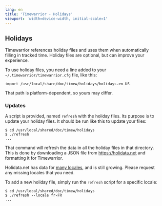 ```yaml
---
lang: en
title: 'Timewarrior - Holidays'
viewport: 'width=device-width, initial-scale=1'
---
```


## Holidays

Timewarrior references holiday files and uses them when automatically filling in tracked time.
Holiday files are optional, but can improve your experience.

To use holiday files, you need a line added to your
`~/.timewarrior/timewarrior.cfg` file, like this:

    import /usr/local/share/doc/timew/holidays/holidays.en-US

That path is platform-dependent, so yours may differ.

### Updates

A script is provided, named `refresh` with the holiday files.
Its purpose is to update your holiday files.
It should be run like this to update your files:

    $ cd /usr/local/shared/doc/timew/holidays
    $ ./refresh
    ...

That command will refresh the data in all the holiday files in that directory.
This is done by downloading a JSON file from <https://holidata.net> and formatting it for Timewarrior.

Holidata.net has data for [many locales](https://holidata.net/map), and is still growing.
Please request any missing locales that you need.

To add a new holiday file, simply run the `refresh` script for a specific locale:

    $ cd /usr/local/shared/doc/timew/holidays
    $ ./refresh --locale fr-FR
    ...
